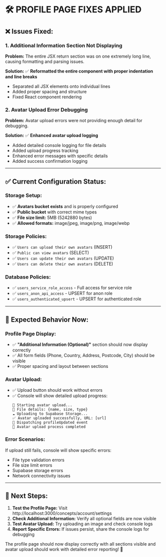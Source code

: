 # 🛠️ **PROFILE PAGE FIXES APPLIED**

## ❌ **Issues Fixed:**

### **1. Additional Information Section Not Displaying**
**Problem:** The entire JSX return section was on one extremely long line, causing formatting and parsing issues.

**Solution:** ✅ **Reformatted the entire component with proper indentation and line breaks**
- Separated all JSX elements onto individual lines
- Added proper spacing and structure
- Fixed React component rendering

### **2. Avatar Upload Error Debugging**
**Problem:** Avatar upload errors were not providing enough detail for debugging.

**Solution:** ✅ **Enhanced avatar upload logging**
- Added detailed console logging for file details
- Added upload progress tracking
- Enhanced error messages with specific details
- Added success confirmation logging

---

## ✅ **Current Configuration Status:**

### **Storage Setup:**
- ✅ **Avatars bucket exists** and is properly configured
- ✅ **Public bucket** with correct mime types
- ✅ **File size limit:** 5MB (5242880 bytes)
- ✅ **Allowed formats:** image/jpeg, image/png, image/webp

### **Storage Policies:**
- ✅ `Users can upload their own avatars` (INSERT)
- ✅ `Public can view avatars` (SELECT)
- ✅ `Users can update their own avatars` (UPDATE) 
- ✅ `Users can delete their own avatars` (DELETE)

### **Database Policies:**
- ✅ `users_service_role_access` - Full access for service role
- ✅ `users_anon_api_access` - UPSERT for anon role
- ✅ `users_authenticated_upsert` - UPSERT for authenticated role

---

## 🧪 **Expected Behavior Now:**

### **Profile Page Display:**
- ✅ **"Additional Information (Optional)"** section should now display correctly
- ✅ All form fields (Phone, Country, Address, Postcode, City) should be visible
- ✅ Proper spacing and layout between sections

### **Avatar Upload:**
- ✅ Upload button should work without errors
- ✅ Console will show detailed upload progress:
  ```
  🔄 Starting avatar upload...
  📁 File details: {name, size, type}
  ☁️ Uploading to Supabase Storage...
  ✅ Avatar uploaded successfully, URL: [url]
  🔔 Dispatching profileUpdated event
  🏁 Avatar upload process completed
  ```

### **Error Scenarios:**
If upload still fails, console will show specific errors:
- File type validation errors
- File size limit errors  
- Supabase storage errors
- Network connectivity issues

---

## 🎯 **Next Steps:**

1. **Test the Profile Page:** Visit http://localhost:3000/concepts/account/settings
2. **Check Additional Information:** Verify all optional fields are now visible
3. **Test Avatar Upload:** Try uploading an image and check console logs
4. **Report Specific Errors:** If issues persist, share the console logs for debugging

The profile page should now display correctly with all sections visible and avatar upload should work with detailed error reporting! 🚀
